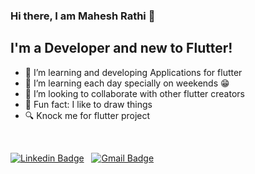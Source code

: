 ### Hi there, I am Mahesh Rathi 👋

## I'm a Developer and new to Flutter!

- 🔭 I’m learning and developing Applications for flutter
- 🌱 I’m learning each day specially on weekends 😁
- 👯 I’m looking to collaborate with other flutter creators
- 🎃 Fun fact: I like to draw things
- 🔍 Knock me for flutter project

<br/>

[![Linkedin Badge](https://img.shields.io/badge/-MaheshRathi-blue?style=flat-square&logo=Linkedin&logoColor=white&link=https://www.linkedin.com/in/mahesh-rathi/)](https://www.linkedin.com/in/mahesh-rathi/) &nbsp;
[![Gmail Badge](https://img.shields.io/badge/-rmaheshrathi115@gmail.com-c14438?style=flat-square&logo=Gmail&logoColor=white&link=mailto:rmaheshrathi115@gmail.com)](mailto:rmaheshrathi115@gmail.com)

<br />
